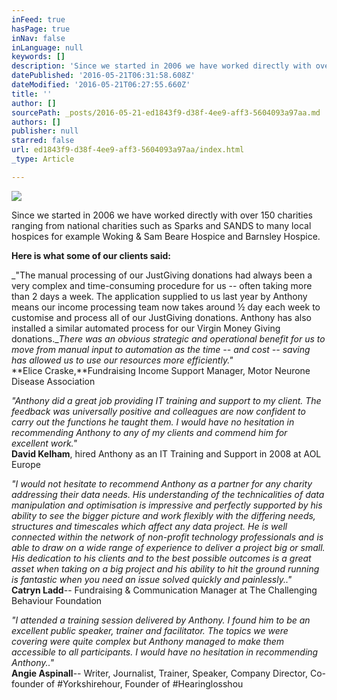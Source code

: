 ```yaml
---
inFeed: true
hasPage: true
inNav: false
inLanguage: null
keywords: []
description: 'Since we started in 2006 we have worked directly with over 150 charities ranging from national charities such as Sparks and SANDS to many local hospices for example Woking & Sam Beare Hospice and Barnsley Hospice.'
datePublished: '2016-05-21T06:31:58.608Z'
dateModified: '2016-05-21T06:27:55.660Z'
title: ''
author: []
sourcePath: _posts/2016-05-21-ed1843f9-d38f-4ee9-aff3-5604093a97aa.md
authors: []
publisher: null
starred: false
url: ed1843f9-d38f-4ee9-aff3-5604093a97aa/index.html
_type: Article

---
```

![](https://the-grid-user-content.s3-us-west-2.amazonaws.com/971e9f89-60c7-4f1c-a8a8-84f04fac2382.jpg)

Since we started in 2006 we have worked directly with over 150 charities ranging from national charities such as Sparks and SANDS to many local hospices for example Woking & Sam Beare Hospice and Barnsley Hospice.

**Here is what some of our clients said:**

_"The manual processing of our JustGiving donations had always been a very complex and time-consuming procedure for us -- often taking more than 2 days a week. The application supplied to us last year by Anthony means our income processing team now takes around ½ day each week to customise and process all of our JustGiving donations. Anthony has also installed a similar automated process for our Virgin Money Giving donations.__There was an obvious strategic and operational benefit for us to move from manual input to automation as the time -- and cost -- saving has allowed us to use our resources more efficiently."_  
**Elice Craske,**Fundraising Income Support Manager, Motor Neurone Disease Association

_"Anthony did a great job providing IT training and support to my client. The feedback was universally positive and colleagues are now confident to carry out the functions he taught them. I would have no hesitation in recommending Anthony to any of my clients and commend him for excellent work."_  
**David Kelham**, hired Anthony as an IT Training and Support in 2008 at AOL Europe

_"I would not hesitate to recommend Anthony as a partner for any charity addressing their data needs. His understanding of the technicalities of data manipulation and optimisation is impressive and perfectly supported by his ability to see the bigger picture and work flexibly with the differing needs, structures and timescales which affect any data project. He is well connected within the network of non-profit technology professionals and is able to draw on a wide range of experience to deliver a project big or small. His dedication to his clients and to the best possible outcomes is a great asset when taking on a big project and his ability to hit the ground running is fantastic when you need an issue solved quickly and painlessly.."_  
**Catryn Ladd**-- Fundraising & Communication Manager at The Challenging Behaviour Foundation

_"I attended a training session delivered by Anthony. I found him to be an excellent public speaker, trainer and facilitator. The topics we were covering were quite complex but Anthony managed to make them accessible to all participants. I would have no hesitation in recommending Anthony.."_  
**Angie Aspinall**-- Writer, Journalist, Trainer, Speaker, Company Director, Co-founder of \#Yorkshirehour, Founder of \#Hearinglosshou